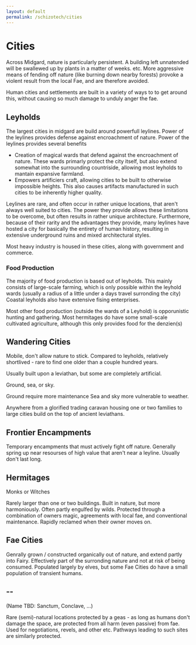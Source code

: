 ```yaml
---
layout: default
permalink: /schizotech/cities
---
```


# Cities 

Across Midgard, nature is particularly persistent. 
A building left unnatended will be swallewed up by plants in a matter of weeks. etc.
More aggressive means of fending off nature (like burning down nearby forests) provoke a violent result from the local Fae, and are therefore avoided.

Human cities and settlements are built in a variety of ways to to get around this, without causing so much damage to unduly anger the fae.

## Leyholds

The largest cities in midgard are build around powerfull leylines. Power of the leylines provides defense against encroachment of nature. 
Power of the leylines provides several benefits
- Creation of magical wards that defend against the encroachment of nature. These wards primarly protect the city itself, but also extend somewhat into the surrounding countriside, allowing most leyholds to mantain expansive farmland.
- Empowers artificiers craft, allowing cities to be built to otherwise impossible heights. This also causes artifacts manufactured in such cities to be inherently higher quality.

Leylines are rare, and often occur in rather unique locations, that aren't always well suited to cities. The power they provide allows these limitations to be overcome, but often results in rather unique architecture.
Furthermore, because of their rarity and the advantages they provide, many leylines have hosted a city for basically the entirety of human history, resulting in extensive underground ruins and mixed architectural styles.

Most heavy industry is housed in these cities, along with government and commerce.

### Food Production

The majority of food production is based out of leyholds. This mainly consists of large-scale farming, which is only possible within the leyhold wards (usually a radius of a little under a days travel surronding the city) 
Coastal leyholds also have extensive fising enterprises.

Most other food production (outside the wards of a Leyhold) is opporunistic hunting and gathering.
Most hermitages do have some small-scale cultivated agriculture, although this only provides food for the denzien(s)

## Wandering Cities

Mobile, don't allow nature to stick.
Compared to leyholds, relatively shortlived - rare to find one older than a couple hundred years.

Usually built upon a leviathan, but some are completely artificial.

Ground, sea, or sky.

Ground require more maintenance
Sea and sky more vulnerable to weather.

Anywhere from a glorified trading caravan housing one or two families to large cities build on the top of ancient leviathans.


## Frontier Encampments

Temporary encampments that must actively fight off nature.
Generally spring up near resourses of high value that aren't near a leyline.
Usually don't last long.

## Hermitages

Monks or Witches

Rarely larger than one or two buildings.
Built in nature, but more harmoniously. Often partly engulfed by wilds. Protected through a combination of owners magic, agreements with local fae, and conventional maintenance.
Rapidly reclamed when their owner moves on.

## Fae Cities

Genrally grown / constructed organically out of nature, and extend partly into Fairy. Effectively part of the surronding nature and not at risk of being consumed. 
Populated largely by elves, but some Fae Cities do have a small population of transient humans.

## --
(Name TBD: Sanctum, Conclave, ...)

Rare (semi)-natural locations protected by a geas - as long as humans don't damage the space, are protected from all harm (even passive) from fae.
Used for negotiations, revels, and other etc.
Pathways leading to such sites are similarly protected.
